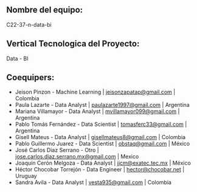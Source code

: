 ## Nombre del equipo: 

C22-37-n-data-bi

## Vertical Tecnologica del Proyecto: 

Data - BI

## Coequipers:
- Jeison Pinzon - Machine Learning | jeisonzapatap@gmail.com | Colombia
- Paula Lazarte - Data Analyst | paulazarte1997@gmail.com | Argentina
- Mariana Villamayor - Data Analyst | mvillamayor099@gmail.com | Argentina
- Pablo Tomás Fernández - Data Scientist | tomasferc33@gmail.com | Argentina
- Gisell Mateus - Data Analyst | gisellmateus8@gmail.com | Colombia
- Pablo Guillermo Juarez - Data Scientist | obstaq@gmail.com | México
- José Carlos Diaz Serrano - Otro | jose.carlos.diaz.serrano.mx@gmail.com | Mexico
- Joaquín Cerón Melgoza - Data Analyst | jjcm@exatec.tec.mx | México
- Héctor Chocobar Torrejón - Data Engineer | hector@chocobar.net | Uruguay
- Sandra Avila - Data Analyst | vesta935@gmail.com | Colombia
